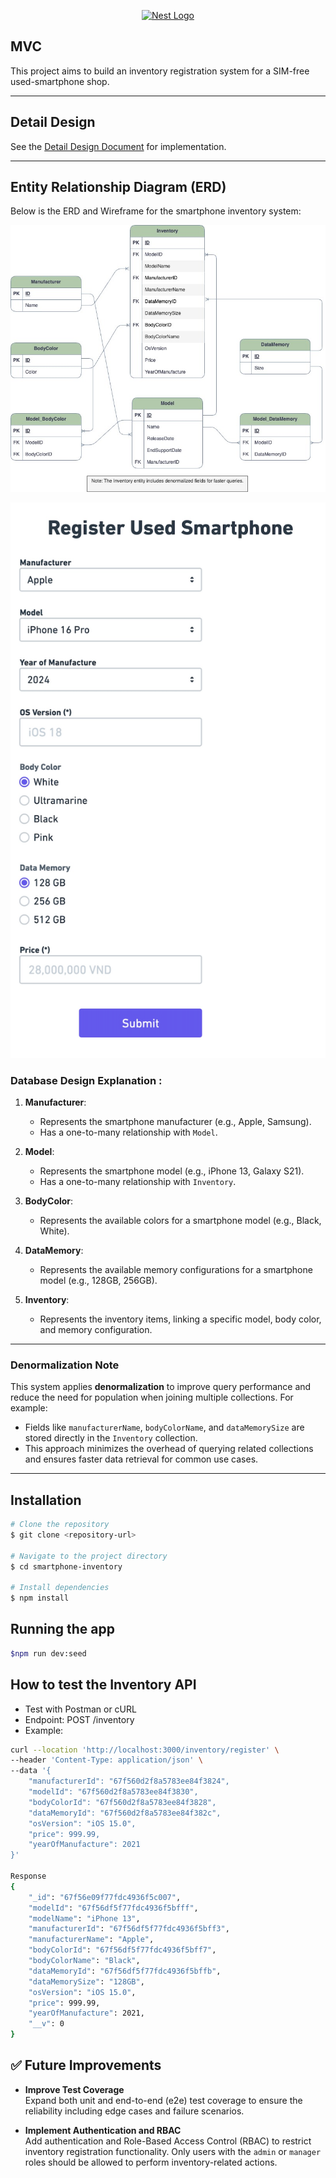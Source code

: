 <p align="center">
  <a href="http://nestjs.com/" target="blank"><img src="https://nestjs.com/img/logo_text.svg" width="320" alt="Nest Logo" /></a>
</p>

## MVC

This project aims to build an inventory registration system for a SIM-free used-smartphone shop.

---
## Detail Design
See the [Detail Design Document](./diagram/detail-design-level.md) for implementation.



---

## Entity Relationship Diagram (ERD)

Below is the ERD and Wireframe for the smartphone inventory system:

![ERD Diagram](./diagram/inventory_ERD.jpg)

![Wireframe](./diagram/inventory_wireframe.jpg)

### Database Design Explanation :

1. **Manufacturer**:

   - Represents the smartphone manufacturer (e.g., Apple, Samsung).
   - Has a one-to-many relationship with `Model`.

2. **Model**:

   - Represents the smartphone model (e.g., iPhone 13, Galaxy S21).
   - Has a one-to-many relationship with `Inventory`.

3. **BodyColor**:

   - Represents the available colors for a smartphone model (e.g., Black, White).

4. **DataMemory**:

   - Represents the available memory configurations for a smartphone model (e.g., 128GB, 256GB).

5. **Inventory**:
   - Represents the inventory items, linking a specific model, body color, and memory configuration.

---

### Denormalization Note

This system applies **denormalization** to improve query performance and reduce the need for population when joining multiple collections. For example:

- Fields like `manufacturerName`, `bodyColorName`, and `dataMemorySize` are stored directly in the `Inventory` collection.
- This approach minimizes the overhead of querying related collections and ensures faster data retrieval for common use cases.

---

## Installation

```bash
# Clone the repository
$ git clone <repository-url>

# Navigate to the project directory
$ cd smartphone-inventory

# Install dependencies
$ npm install

```

## Running the app

```bash
$npm run dev:seed
```

## How to test the Inventory API

- Test with Postman or cURL
- Endpoint: POST /inventory
- Example:

```bash
curl --location 'http://localhost:3000/inventory/register' \
--header 'Content-Type: application/json' \
--data '{
    "manufacturerId": "67f560d2f8a5783ee84f3824",
    "modelId": "67f560d2f8a5783ee84f3830",
    "bodyColorId": "67f560d2f8a5783ee84f3828",
    "dataMemoryId": "67f560d2f8a5783ee84f382c",
    "osVersion": "iOS 15.0",
    "price": 999.99,
    "yearOfManufacture": 2021
}'

Response
{
    "_id": "67f56e09f77fdc4936f5c007",
    "modelId": "67f56df5f77fdc4936f5bfff",
    "modelName": "iPhone 13",
    "manufacturerId": "67f56df5f77fdc4936f5bff3",
    "manufacturerName": "Apple",
    "bodyColorId": "67f56df5f77fdc4936f5bff7",
    "bodyColorName": "Black",
    "dataMemoryId": "67f56df5f77fdc4936f5bffb",
    "dataMemorySize": "128GB",
    "osVersion": "iOS 15.0",
    "price": 999.99,
    "yearOfManufacture": 2021,
    "__v": 0
}
```

## ✅ Future Improvements

- **Improve Test Coverage**  
  Expand both unit and end-to-end (e2e) test coverage to ensure the reliability including edge cases and failure scenarios.

- **Implement Authentication and RBAC**  
  Add authentication and Role-Based Access Control (RBAC) to restrict inventory registration functionality. Only users with the `admin` or `manager` roles should be allowed to perform inventory-related actions.
